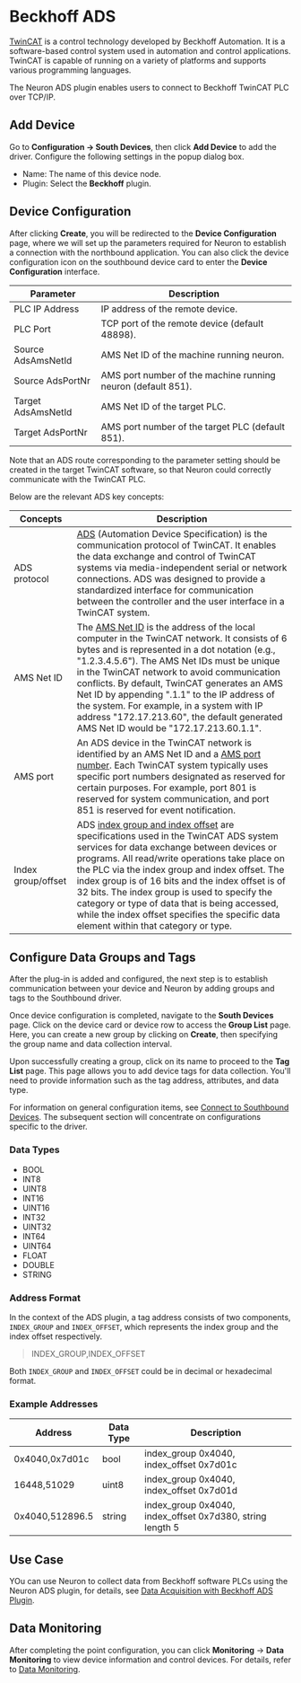 # Beckhoff ADS

[TwinCAT] is a control technology developed by Beckhoff Automation. It is a software-based control system used in automation and control applications. TwinCAT is capable of running on a variety of platforms and supports various programming languages.

The Neuron ADS plugin enables users to connect to Beckhoff TwinCAT PLC over TCP/IP.

## Add Device

Go to **Configuration -> South Devices**, then click **Add Device** to add the driver. Configure the following settings in the popup dialog box.

- Name: The name of this device node.
- Plugin: Select the **Beckhoff** plugin.

## Device Configuration

After clicking **Create**, you will be redirected to the **Device Configuration** page, where we will set up the parameters required for Neuron to establish a connection with the northbound application. You can also click the device configuration icon on the southbound device card to enter the **Device Configuration** interface.

| Parameter          | Description                                                  |
| ------------------ | ------------------------------------------------------------ |
| PLC IP Address     | IP address of the remote device.                             |
| PLC Port           | TCP port of the remote device (default 48898).               |
| Source AdsAmsNetId | AMS Net ID of the machine running neuron.                    |
| Source AdsPortNr   | AMS port number of the machine running neuron (default 851). |
| Target AdsAmsNetId | AMS Net ID of the target PLC.                                |
| Target AdsPortNr   | AMS port number of the target PLC (default 851).             |

Note that an ADS route corresponding to the parameter setting should be created in the target TwinCAT software, so that Neuron could correctly communicate with the TwinCAT PLC.

Below are the relevant ADS key concepts:

| Concepts           | Description                                                  |
| ------------------ | ------------------------------------------------------------ |
| ADS protocol       | [ADS] (Automation Device Specification) is the communication protocol of TwinCAT. It enables the data exchange and control of TwinCAT systems via media-independent serial or network connections. ADS was designed to provide a standardized interface for communication between the controller and the user interface in a TwinCAT system. |
| AMS Net ID         | The [AMS Net ID] is the address of the local computer in the TwinCAT network. It consists of 6 bytes and is represented in a dot notation (e.g., "1.2.3.4.5.6"). The AMS Net IDs must be unique in the TwinCAT network to avoid communication conflicts. By default, TwinCAT generates an AMS Net ID by appending ".1.1" to the IP address of the system. For example, in a system with IP address "172.17.213.60", the default generated AMS Net ID would be "172.17.213.60.1.1". |
| AMS port           | An ADS device in the TwinCAT network is identified by an AMS Net ID and a [AMS port number]. Each TwinCAT system typically uses specific port numbers designated as reserved for certain purposes. For example, port 801 is reserved for system communication, and port 851 is reserved for event notification. |
| Index group/offset | ADS [index group and index offset] are specifications used in the TwinCAT ADS system services for data exchange between devices or programs. All read/write operations take place on the PLC via the index group and index offset. The index group is of 16 bits and the index offset is of 32 bits. The index group is used to specify the category or type of data that is being accessed, while the index offset specifies the specific data element within that category or type. |

## Configure Data Groups and Tags

After the plug-in is added and configured, the next step is to establish communication between your device and Neuron by adding groups and tags to the Southbound driver.

Once device configuration is completed, navigate to the **South Devices** page. Click on the device card or device row to access the **Group List** page. Here, you can create a new group by clicking on **Create**, then specifying the group name and data collection interval.

Upon successfully creating a group, click on its name to proceed to the **Tag List** page. This page allows you to add device tags for data collection. You'll need to provide information such as the tag address, attributes, and data type.

For information on general configuration items, see [Connect to Southbound Devices](../south-devices.md). The subsequent section will concentrate on configurations specific to the driver.

### Data Types

* BOOL
* INT8
* UINT8
* INT16
* UINT16
* INT32
* UINT32
* INT64
* UINT64
* FLOAT
* DOUBLE
* STRING

### Address Format

In the context of the ADS plugin, a tag address consists of two components,
`INDEX_GROUP` and `INDEX_OFFSET`, which represents the index group and the
index offset respectively.

> INDEX_GROUP,INDEX_OFFSET

Both `INDEX_GROUP` and `INDEX_OFFSET` could be in decimal or hexadecimal format.

### Example Addresses

| Address         | Data Type          | Description                                               |
| --------------- | ------------------ | --------------------------------------------------------- |
| 0x4040,0x7d01c  | bool               | index_group 0x4040, index_offset 0x7d01c                  |
| 16448,51029     | uint8              | index_group 0x4040, index_offset 0x7d01d                  |
| 0x4040,512896.5 | string             | index_group 0x4040, index_offset 0x7d380, string length 5 |


[TwinCAT]: https://www.beckhoff.com/en-us/products/automation/twincat/
[ADS]: https://infosys.beckhoff.com/english.php?content=../content/1033/tcadscommon/12440276875.html
[AMS Net ID]: https://infosys.beckhoff.com/english.php?content=../content/1033/tc3_userinterface/3813966475.html
[AMS port number]: https://infosys.beckhoff.com/english.php?content=../content/1033/tcplclib_tc2_system/31064331.html
[index group and index offset]: https://infosys.beckhoff.com/english.php?content=../content/1033/tcadscommon/12495372427.html

## Use Case

YOu can use Neuron to collect data from Beckhoff software PLCs using the Neuron ADS plugin, for details, see [Data Acquisition with Beckhoff ADS Plugin](./plc-ads/ads.md).

## Data Monitoring

After completing the point configuration, you can click **Monitoring** -> **Data Monitoring** to view device information and control devices. For details, refer to [Data Monitoring](../../../usage/monitoring.md).
